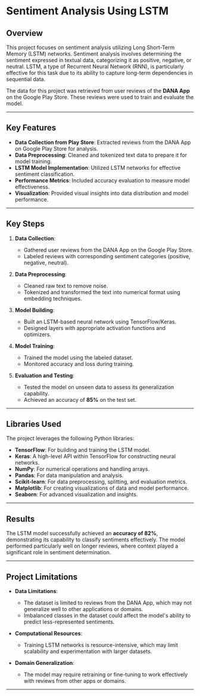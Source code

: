 # Sentiment Analysis Using LSTM

## Overview

This project focuses on sentiment analysis utilizing Long Short-Term Memory (LSTM) networks. Sentiment analysis involves determining the sentiment expressed in textual data, categorizing it as positive, negative, or neutral. LSTM, a type of Recurrent Neural Network (RNN), is particularly effective for this task due to its ability to capture long-term dependencies in sequential data.

The data for this project was retrieved from user reviews of the **DANA App** on the Google Play Store. These reviews were used to train and evaluate the model.

---

## Key Features

- **Data Collection from Play Store**: Extracted reviews from the DANA App on Google Play Store for analysis.
- **Data Preprocessing**: Cleaned and tokenized text data to prepare it for model training.
- **LSTM Model Implementation**: Utilized LSTM networks for effective sentiment classification.
- **Performance Metrics**: Included accuracy evaluation to measure model effectiveness.
- **Visualization**: Provided visual insights into data distribution and model performance.

---

## Key Steps

1. **Data Collection**: 
   - Gathered user reviews from the DANA App on the Google Play Store.
   - Labeled reviews with corresponding sentiment categories (positive, negative, neutral).

2. **Data Preprocessing**:
   - Cleaned raw text to remove noise.
   - Tokenized and transformed the text into numerical format using embedding techniques.

3. **Model Building**:
   - Built an LSTM-based neural network using TensorFlow/Keras.
   - Designed layers with appropriate activation functions and optimizers.

4. **Model Training**:
   - Trained the model using the labeled dataset.
   - Monitored accuracy and loss during training.

5. **Evaluation and Testing**:
   - Tested the model on unseen data to assess its generalization capability.
   - Achieved an accuracy of **85%** on the test set.

---

## Libraries Used

The project leverages the following Python libraries:

- **TensorFlow**: For building and training the LSTM model.
- **Keras**: A high-level API within TensorFlow for constructing neural networks.
- **NumPy**: For numerical operations and handling arrays.
- **Pandas**: For data manipulation and analysis.
- **Scikit-learn**: For data preprocessing, splitting, and evaluation metrics.
- **Matplotlib**: For creating visualizations of data and model performance.
- **Seaborn**: For advanced visualization and insights.

---

## Results

The LSTM model successfully achieved an **accuracy of 82%**, demonstrating its capability to classify sentiments effectively. The model performed particularly well on longer reviews, where context played a significant role in sentiment determination.

---

## Project Limitations

- **Data Limitations**: 
  - The dataset is limited to reviews from the DANA App, which may not generalize well to other applications or domains.
  - Imbalanced classes in the dataset could affect the model's ability to predict less-represented sentiments.

- **Computational Resources**: 
  - Training LSTM networks is resource-intensive, which may limit scalability and experimentation with larger datasets.

- **Domain Generalization**: 
  - The model may require retraining or fine-tuning to work effectively with reviews from other apps or domains.

---

